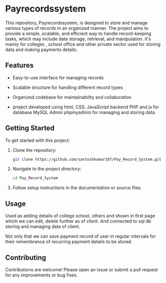 # Payrecordssystem

This repository, Payrecordssystem, is designed to store and manage various types of records in an organized manner. The project aims to provide a simple, scalable, and efficient way to handle record-keeping tasks, which may include data storage, retrieval, and manipulation.
 it's mainly for colleges , school office and other private sector used for storing data and making payments details.

## Features

- Easy-to-use interface for managing records
- Scalable structure for handling different record types

- Organized codebase for maintainability and collaboration

- project developed using html, CSS, JavaScript backend PHP and js for database MySQL Admin phpmyadmin for managing and storing data.


## Getting Started

To get started with this project:

1. Clone the repository:
   ```bash
   git clone https://github.com/santoshkumar187/Pay_Record_System.git
   ```
2. Navigate to the project directory:
   ```bash
   cd Pay_Record_System
   ```
3. Follow setup instructions in the documentation or source files.

## Usage

Used as adding details of college school, others and shown in first page which we can edit, delete further as of client. And connected to sql db storing and managing data of client.

Not only that we can save payment record of user in regular intervals for their remembrance of recurring payment details to be stored.

## Contributing

Contributions are welcome! Please open an issue or submit a pull request for any improvements or bug fixes.

